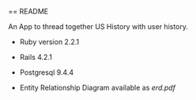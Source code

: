 == README

An App to thread together US History with user history.

* Ruby version 2.2.1

* Rails 4.2.1

* Postgresql 9.4.4

* Entity Relationship Diagram available as *erd.pdf*